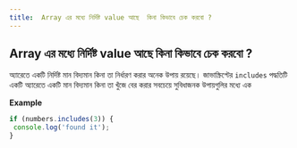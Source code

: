 ```yaml
---
title:  Array এর মধ্যে নির্দিষ্ট value আছে  কিনা কিভাবে চেক করবো ?
---
```

## Array এর মধ্যে নির্দিষ্ট value আছে  কিনা কিভাবে চেক করবো ?

 অ্যারেতে একটি নির্দিষ্ট মান  বিদ্যমান কিনা  তা নির্ধারণ করার অনেক উপায় রয়েছে। জাভাস্ক্রিপ্টের `includes` পদ্ধতিটি একটি অ্যারেতে একটি মান বিদ্যমান কিনা তা খুঁজে বের করার সবচেয়ে সুবিধাজনক উপায়গুলির মধ্যে এক

**Example**

```javascript
if (numbers.includes(3)) {
 console.log('found it');
}
```
